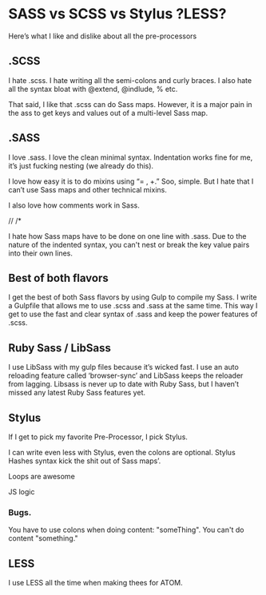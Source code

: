 ---
---
# SASS vs SCSS vs Stylus ?LESS?

Here’s what I like and dislike about all the pre-processors


## .SCSS
I hate .scss. I hate writing all the semi-colons and curly braces. I also hate all the syntax bloat with @extend, @indlude, % etc.

That said, I like that .scss can do Sass maps. However, it is a major pain in the ass to get keys and values out of a multi-level Sass map.


## .SASS
I love .sass. I love the clean minimal syntax. Indentation works fine for me, it’s just fucking nesting (we already do this).

I love how easy it is to do mixins using “= , +.” Soo, simple. But I hate that I can’t use Sass maps and other technical mixins.

I also love how comments work in Sass.

//
/*

I hate how Sass maps have to be done on one line with .sass. Due to the nature of the indented syntax, you can't nest or break the key value pairs into their own lines.


## Best of both flavors
I get the best of both Sass flavors by using Gulp to compile my Sass. I write a Gulpfile that allows me to use .scss and .sass at the same time. This way I get to use the fast and clear syntax of .sass and keep the power features of .scss.

## Ruby Sass / LibSass
I use LibSass with my gulp files because it’s wicked fast. I use an auto reloading feature called ‘browser-sync’ and LibSass keeps the reloader from lagging. Libsass is never up to date with Ruby Sass, but I haven’t missed any latest Ruby Sass features yet.


## Stylus
If I get to pick my favorite Pre-Processor, I pick Stylus.

I can write even less with Stylus, even the colons are optional.
Stylus Hashes syntax kick the shit out of Sass maps’.

Loops are awesome

JS logic

### Bugs.
You have to use colons when doing content: "someThing". You can't do content "something."



## LESS
I use LESS all the time when making thees for ATOM. 

